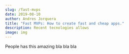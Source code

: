 ```yaml
---
slug: /fast-mvps
date: 2019-08-10
author: Andres Jorquera
title: "Fast MVPs: How to create fast and cheap apps."
description: Recent tecnologies allows 
image: img
---
```


People has this amazing bla bla bla